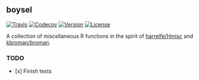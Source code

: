 boysel
------

[![Travis](https://img.shields.io/travis/sboysel/boysel.svg?style=flat-square)](https://travis-ci.org/sboysel/boysel) [![Codecov](https://img.shields.io/codecov/c/github/sboysel/boysel.svg?style=flat-square)](https://codecov.io/gh/sboysel/boysel) [![Version](https://img.shields.io/badge/calver-2017.1.7.9000-brightgreen.svg?style=flat-square)](http://calver.org/) [![License](https://img.shields.io/badge/license-GPL--3-blue.svg?style=flat-square)](https://www.gnu.org/licenses/gpl-3.0.en.html)

A collection of miscellaneous R functions in the spirit of [harrelfe/Hmisc](https://github.com/harrelfe/Hmisc) and [kbroman/broman](https://github.com/kbroman/broman).

### TODO

-   \[x\] Finish tests

